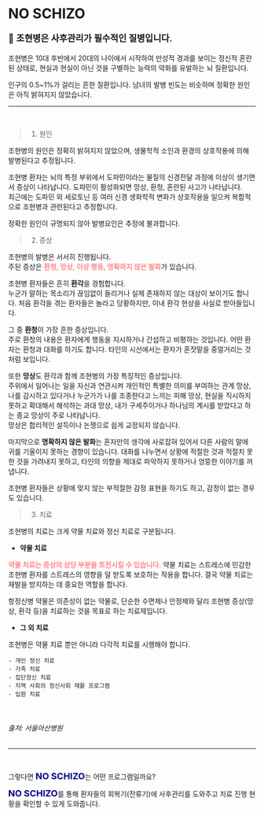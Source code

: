 # NO SCHIZO

<p style="font-size: 18px; font-weight: 600;"> 📍 조현병은 사후관리가 필수적인 질병입니다. </p>

조현병은 10대 후반에서 20대의 나이에서 시작하여 만성적 경과를 보이는 정신적 혼란된 상태로, 현실과 현실이 아닌 것을 구별하는 능력의 약화를 유발하는 뇌 질환입니다.

인구의 0.5~1%가 걸리는 흔한 질환입니다. 남녀의 발병 빈도는 비슷하며 정확한 원인은 아직 밝혀지지 않았습니다. 

***
<br>

> 1. 원인

조현병의 원인은 정확히 밝혀지지 않았으며, 생물학적 소인과 환경의 상호작용에 의해 발병된다고 추정됩니다.

조현병 환자는 뇌의 특정 부위에서 도파민이라는 물질의 신경전달 과정에 이상이 생기면서 증상이 나타납니다. 도파민이 활성화되면 망상, 환청, 혼란된 사고가 나타납니다.<br>
최근에는 도파민 외 세로토닌 등 여러 신경 생화학적 변화가 상호작용을 일으켜 복합적으로 조현병과 관련된다고 추정합니다.

정확한 원인이 규명되지 않아 발병요인은 추정에 불과합니다.

> 2. 증상

조현병의 발병은 서서히 진행됩니다.<br>
주된 증상은 <b style="color: #ff8585;">환청, 망상, 이상 행동, 명확하지 않은 발화</b>가 있습니다.

조현병 환자들은 흔히 <b>환각</b>을 경험합니다.<br>
누군가 말하는 목소리가 끊임없이 들리거나 실제 존재하지 않는 대상이 보이기도 합니다. 처음 환각을 겪는 환자들은 놀라고 당황하지만, 이내 환각 현상을 사실로 받아들입니다.

그 중 <b>환청</b>이 가장 흔한 증상입니다.<br>
주로 환청의 내용은 환자에게 행동을 지시하거나 간섭하고 비평하는 것입니다. 
어떤 환자는 환청과 대화를 하기도 합니다. 타인의 시선에서는 환자가 혼잣말을 중얼거리는 것처럼 보입니다.

또한 <b>망상</b>도 환각과 함께 조현병의 가장 특징적인 증상입니다.<br>
주위에서 일어나는 일을 자신과 연관시켜 개인적인 특별한 의미를 부여하는 관계 망상, 나를 감시하고 있다거나 누군가가 나를 조종한다고 느끼는 피해 망상, 현실을 직시하지 못하고 확대해서 해석하는 과대 망상, 내가 구세주이거나 하나님의 계시를 받았다고 하는 종교 망상이 주로 나타납니다.<br>
망상은 합리적인 설득이나 논쟁으로 쉽게 교정되지 않습니다.

마지막으로 <b>명확하지 않은 발화</b>는 혼자만의 생각에 사로잡혀 있어서 다른 사람의 말에 귀를 기울이지 못하는 경향이 있습니다. 대화를 나누면서 상황에 적절한 것과 적절치 못한 것을 가려내지 못하고, 타인의 의향을 제대로 파악하지 못하거나 엉뚱한 이야기를 꺼냅니다.

조현병 환자들은 상황에 맞지 않는 부적절한 감정 표현을 하기도 하고, 감정이 없는 경우도 있습니다.

> 3. 치료

조현병의 치료는 크게 약물 치료와 정신 치료로 구분됩니다.<br>

- <b>약물 치료</b>

<b style="color: #ff8585;">약물 치료는 증상의 상당 부분을 호전시킬 수 있습니다.</b> 약물 치료는 스트레스에 민감한 조현병 환자를 스트레스의 영향을 덜 받도록 보호하는 작용을 합니다. 결국 약물 치료는 재발을 방지하는 데 중요한 역할을 합니다.

항정신병 약물은 의존성이 없는 약물로, 단순한 수면제나 안정제와 달리 조현병 증상(망상, 환각 등)을 치료하는 것을 목표로 하는 치료제입니다. 

- <b>그 외 치료</b>

조현병은 약물 치료 뿐만 아니라 다각적 치료를 시행해야 합니다.

    - 개인 정신 치료
    - 가족 치료
    - 집단정신 치료
    - 지역 사회의 정신사회 재활 프로그램
    - 입원 치료

<br>

###### 출처: 서울아산병원

***
<br>

그렇다면 <span style="font-size: 18px; font-weight: bold; color: navy; background-color: white; border-radius: 5px;">NO SCHIZO</span>는 어떤 프로그램일까요?

<span style="font-size: 18px; font-weight: bold; color: navy; background-color: white; border-radius: 5px;">NO SCHIZO</span>를 통해 환자들의 회복기(잔류기)에 사후관리를 도와주고 치료 진행 현황을 확인할 수 있게 도와줍니다.<br>




